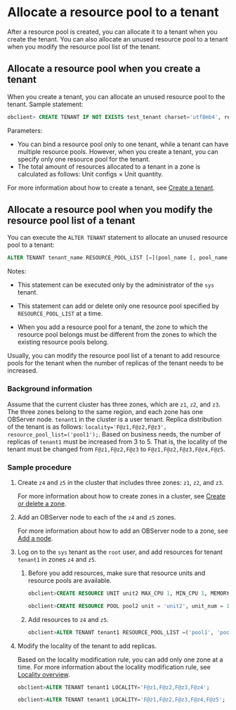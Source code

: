 # Allocate a resource pool to a tenant

After a resource pool is created, you can allocate it to a tenant when you create the tenant. You can also allocate an unused resource pool to a tenant when you modify the resource pool list of the tenant.

## Allocate a resource pool when you create a tenant

When you create a tenant, you can allocate an unused resource pool to the tenant. Sample statement:

```sql
obclient> CREATE TENANT IF NOT EXISTS test_tenant charset='utf8mb4', replica_num=3, zone_list=('zone1','zone2','zone3'), primary_zone='zone1;zone2,zone3', resource_pool_list=('pool1')
```

Parameters:

* You can bind a resource pool only to one tenant, while a tenant can have multiple resource pools. However, when you create a tenant, you can specify only one resource pool for the tenant.
* The total amount of resources allocated to a tenant in a zone is calculated as follows: Unit configs × Unit quantity.

For more information about how to create a tenant, see [Create a tenant](../../4.manage-tenants/2.create-a-tenant.md).

## Allocate a resource pool when you modify the resource pool list of a tenant

You can execute the `ALTER TENANT` statement to allocate an unused resource pool to a tenant:

```sql
ALTER TENANT tenant_name RESOURCE_POOL_LIST [=](pool_name [, pool_name...]) ;
```

Notes:

* This statement can be executed only by the administrator of the `sys` tenant.

* This statement can add or delete only one resource pool specified by `RESOURCE_POOL_LIST` at a time.

* When you add a resource pool for a tenant, the zone to which the resource pool belongs must be different from the zones to which the existing resource pools belong.

Usually, you can modify the resource pool list of a tenant to add resource pools for the tenant when the number of replicas of the tenant needs to be increased.

### Background information

Assume that the current cluster has three zones, which are `z1`, `z2`, and `z3`. The three zones belong to the same region, and each zone has one OBServer node. `tenant1` in the cluster is a user tenant. Replica distribution of the tenant is as follows: `locality='F@z1,F@z2,F@z3', resource_pool_list=('pool1');`. Based on business needs, the number of replicas of `tenant1` must be increased from 3 to 5. That is, the locality of the tenant must be changed from `F@z1,F@z2,F@z3` to `F@z1,F@z2,F@z3,F@z4,F@z5`.

### Sample procedure

1. Create `z4` and `z5` in the cluster that includes three zones: `z1`, `z2`, and `z3`.

   For more information about how to create zones in a cluster, see [Create or delete a zone](../../1.manage-clusters/4.manage-zones-in-a-cluster/2.add-or-remove-a-zone.md).

2. Add an OBServer node to each of the `z4` and `z5` zones.

   For more information about how to add an OBServer node to a zone, see [Add a node](../../1.manage-clusters/5.manage-observer/1.add-observer.md).

3. Log on to the `sys` tenant as the `root` user, and add resources for tenant `tenant1` in zones `z4` and `z5`.

   1. Before you add resources, make sure that resource units and resource pools are available.

      ```sql
      obclient>CREATE RESOURCE UNIT unit2 MAX_CPU 1, MIN_CPU 1, MEMORY_SIZE '5G', MAX_IOPS 1024, MIN_IOPS 1024, IOPS_WEIGHT 0,LOG_DISK_SIZE '2G';

      obclient>CREATE RESOURCE POOL pool2 unit = 'unit2', unit_num = 1, zone_list=('z4','z5');
      ```

   2. Add resources to `z4` and `z5`.

      ```sql
      obclient>ALTER TENANT tenant1 RESOURCE_POOL_LIST =('pool1', 'pool2') ;
      ```

4. Modify the locality of the tenant to add replicas.

   Based on the locality modification rule, you can add only one zone at a time. For more information about the locality modification rule, see [Locality overview](../../../../../6.manage/3.replica-management/2.replica-distribution/1.locality-overview.md).

   ```sql
   obclient>ALTER TENANT tenant1 LOCALITY='F@z1,F@z2,F@z3,F@z4';

   obclient>ALTER TENANT tenant1 LOCALITY='F@z1,F@z2,F@z3,F@z4,F@z5';
   ```

